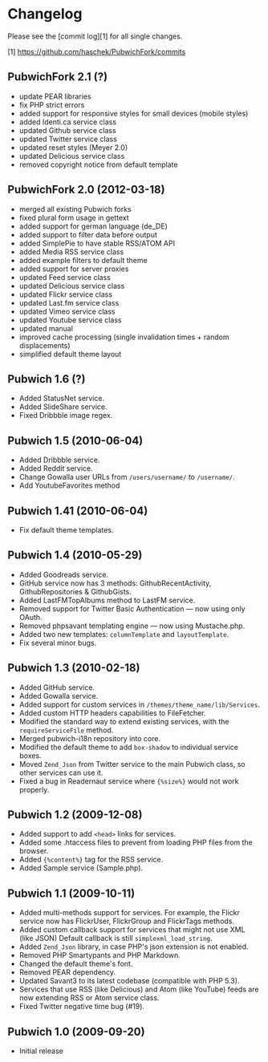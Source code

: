 Changelog
===========================================================================

Please see the [commit log][1] for all single changes.

[1] https://github.com/haschek/PubwichFork/commits

PubwichFork 2.1 (?)
---------------------------------------------------------------------------
* update PEAR libraries
* fix PHP strict errors
* added support for responsive styles for small devices (mobile styles)
* added Identi.ca service class
* updated Github service class
* updated Twitter service class
* updated reset styles (Meyer 2.0)
* updated Delicious service class
* removed copyright notice from default template

PubwichFork 2.0 (2012-03-18)
---------------------------------------------------------------------------
* merged all existing Pubwich forks
* fixed plural form usage in gettext
* added support for german language (de_DE)
* added support to filter data before output
* added SimplePie to have stable RSS/ATOM API
* added Media RSS service class
* added example filters to default theme
* added support for server proxies
* updated Feed service class
* updated Delicious service class
* updated Flickr service class
* updated Last.fm service class
* updated Vimeo service class
* updated Youtube service class
* updated manual
* improved cache processing (single invalidation times + random displacements)
* simplified default theme layout

Pubwich 1.6 (?)
---------------------------------------------------------------------------
* Added StatusNet service.
* Added SlideShare service.
* Fixed Dribbble image regex.

Pubwich 1.5 (2010-06-04)
---------------------------------------------------------------------------
* Added Dribbble service.
* Added Reddit service.
* Change Gowalla user URLs from `/users/username/` to `/username/`.
* Add YoutubeFavorites method

Pubwich 1.41 (2010-06-04)
---------------------------------------------------------------------------
* Fix default theme templates.

Pubwich 1.4 (2010-05-29)
---------------------------------------------------------------------------
* Added Goodreads service.
* GitHub service now has 3 methods: GithubRecentActivity, GithubRepositories & GithubGists.
* Added LastFMTopAlbums method to LastFM service.
* Removed support for Twitter Basic Authentication — now using only OAuth.
* Removed phpsavant templating engine — now using Mustache.php.
* Added two new templates: `columnTemplate` and `layoutTemplate`.
* Fix several minor bugs.

Pubwich 1.3 (2010-02-18)
---------------------------------------------------------------------------
* Added GitHub service.
* Added Gowalla service.
* Added support for custom services in `/themes/theme_name/lib/Services`.
* Added custom HTTP headers capabilities to FileFetcher.
* Modified the standard way to extend existing services, with the `requireServiceFile` method.
* Merged pubwich-i18n repository into core.
* Modified the default theme to add `box-shadow` to individual service boxes.
* Moved `Zend_Json` from Twitter service to the main Pubwich class, so other services can use it.
* Fixed a bug in Readernaut service where `{%size%}` would not work properly.

Pubwich 1.2 (2009-12-08)
---------------------------------------------------------------------------
* Added support to add `<head>` links for services.
* Added some .htaccess files to prevent from loading PHP files from the browser.
* Added `{%content%}` tag for the RSS service.
* Added Sample service (Sample.php).

Pubwich 1.1 (2009-10-11)
---------------------------------------------------------------------------
* Added multi-methods support for services. For example, the Flickr service now has FlickrUser, FlickrGroup and FlickrTags methods.
* Added custom callback support for services that might not use XML (like JSON) Default callback is still `simplexml_load_string`.
* Added `Zend_Json` library, in case PHP's json extension is not enabled.
* Removed PHP Smartypants and PHP Markdown.
* Changed the default theme's font.
* Removed PEAR dependency.
* Updated Savant3 to its latest codebase (compatible with PHP 5.3).
* Services that use RSS (like Delicious) and Atom (like YouTube) feeds are now extending RSS or Atom service class.
* Fixed Twitter negative time bug (#19).

Pubwich 1.0 (2009-09-20)
---------------------------------------------------------------------------
* Initial release
